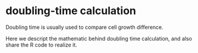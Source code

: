 # doubling-time calculation

Doubling time is usually used to compare cell growth difference. 

Here we descript the mathematic behind doubling time calculation, and also share the R code to realize it.













